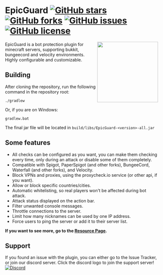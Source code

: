# EpicGuard [![GitHub stars](https://img.shields.io/github/stars/xxneox/EpicGuard)](https://github.com/xxneox/EpicGuard/stargazers) [![GitHub forks](https://img.shields.io/github/forks/xxneox/EpicGuard)](https://github.com/xxneox/EpicGuard/network) [![GitHub issues](https://img.shields.io/github/issues/xxneox/EpicGuard)](https://github.com/xxneox/EpicGuard/issues) [![GitHub license](https://img.shields.io/github/license/xxneox/EpicGuard)](https://github.com/xxneox/EpicGuard/blob/master/LICENSE)

<img align="right" src="https://i.imgur.com/3oehYSw.jpg" height="200" width="200">

EpicGuard is a bot protection plugin for minecraft servers, supporting bukkit, bungeecord and velocity environments. Highly configurable and customizable.

## Building
After cloning the repository, run the following command in the repository root:
```
./gradlew
```
Or, if you are on Windows:
```
gradlew.bat
```
The final jar file will be located in `build/libs/EpicGuard-<version>-all.jar`

## Some features
 * All checks can be configured as you want, you can make them checking every time, only during an attack or disable some of them completely.
 * Compatible with Spigot, PaperSpigot (and other forks), BungeeCord, Waterfall (and other forks), and Velocity.
 * Block VPNs and proxies, using the proxycheck.io service (or other api, if you want).
 * Allow or block specific countries/cities.
 * Automatic whitelisting, so real players won't be affected during bot attack.
 * Attack status displayed on the action bar.
 * Filter unwanted console messages.
 * Throttle connections to the server.
 * Limit how many nicknames can be used by one IP address.
 * Force users to ping the server or add it to their server list.

**If you want to see more, go to the [Resource Page](https://www.spigotmc.org/resources/72369/).**

## Support
If you found an issue with the plugin, you can either go to the Issue Tracker, or join our discord server.
Click the discord logo to join the support server!  
[![Discord](https://discord.com/assets/94db9c3c1eba8a38a1fcf4f223294185.png)](https://discord.gg/VkfhFCv)
